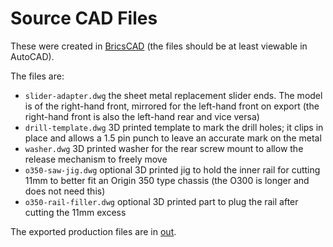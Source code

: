 # Source CAD Files

These were created in [BricsCAD](//www.bricsys.com/bricscad-mechanical) (the files should be at least viewable in AutoCAD).

The files are:

- `slider-adapter.dwg` the sheet metal replacement slider ends. The model is of the right-hand front, mirrored for the left-hand front on export (the right-hand front is also the left-hand rear and vice versa)
- `drill-template.dwg` 3D printed template to mark the drill holes; it clips in place and allows a 1.5 pin punch to leave an accurate mark on the metal
- `washer.dwg` 3D printed washer for the rear screw mount to allow the release mechanism to freely move
- `o350-saw-jig.dwg` optional 3D printed jig to hold the inner rail for cutting 11mm to better fit an Origin 350 type chassis (the O300 is longer and does not need this)
- `o350-rail-filler.dwg` optional 3D printed part to plug the rail after cutting the 11mm excess

The exported production files are in [out](../out).
